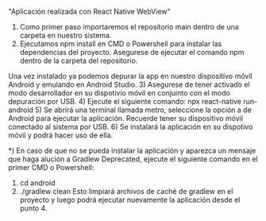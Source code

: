 "Aplicación realizada con React Native WebView"

1) Como primer paso importaremos el repositorio main dentro de una carpeta en nuestro sistema.
2) Ejecutamos npm install en CMD o Powershell para instalar las dependencias del proyecto. Asegurese de ejecutar el comando npm dentro de la carpeta del repositorio.

Una vez instalado ya podemos depurar la app en nuestro dispositivo móvil Android y emulando en Android Studio.
3) Asegurese de tener activado el modo desarrollador en su dispotivio móvil en conjuinto con el modo depuración por USB.
4) Ejecute el siguiente comando: 
npx react-native run-android
5) Se abrirá una terminal llamada metro, seleccione la opción a de Android para ejecutar la aplicación. Recuerde tener su dispositivo móvil conectado al sistema por USB.
6) Se instalará la aplicación en su dispotivo móvil y podrá hacer uso de ella.

*) En caso de que no se pueda instalar la aplicación y aparezca un mensaje que haga alución a Gradlew Deprecated, ejecute el siguiente comando en el primer CMD o Powershell:
1) cd android
2) ./gradlew clean
Esto limpiará archivos de caché de gradlew en el proyecto y luego podrá ejecutar nuevamente la aplicación desde el punto 4.

